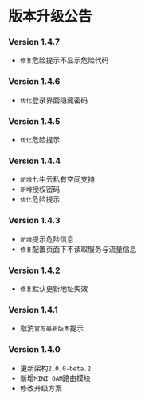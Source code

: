 # 版本升级公告

### Version 1.4.7
- `修复`危险提示不显示危险代码

### Version 1.4.6
- `优化`登录界面隐藏密码

### Version 1.4.5
- `优化`危险提示

### Version 1.4.4
- `新增`七牛云私有空间支持
- `新增`授权密码
- `优化`危险提示

### Version 1.4.3
- `新增`提示危险信息
- `修复`配置页面下不读取服务与流量信息

### Version 1.4.2
- `修复`默认更新地址失效

### Version 1.4.1
- 取消`官方最新版本`提示

### Version 1.4.0
- 更新架构`2.0.0-beta.2`
- 新增`MINI OAM`路由模块
- 修改升级方案
